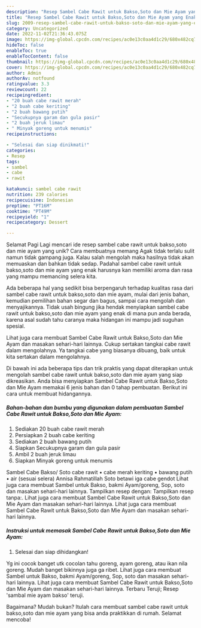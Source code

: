 ```yaml
---
description: "Resep Sambel Cabe Rawit untuk Bakso,Soto dan Mie Ayam yang Enak, Lezat"
title: "Resep Sambel Cabe Rawit untuk Bakso,Soto dan Mie Ayam yang Enak, Lezat"
slug: 2009-resep-sambel-cabe-rawit-untuk-bakso-soto-dan-mie-ayam-yang-enak-lezat
category: Uncategorized
date: 2022-11-02T21:36:43.075Z
image: https://img-global.cpcdn.com/recipes/ac0e13c0aa4d1c29/680x482cq70/sambel-cabe-rawit-untuk-baksosoto-dan-mie-ayam-foto-resep-utama.jpg
hideToc: false
enableToc: true
enableTocContent: false
thumbnail: https://img-global.cpcdn.com/recipes/ac0e13c0aa4d1c29/680x482cq70/sambel-cabe-rawit-untuk-baksosoto-dan-mie-ayam-foto-resep-utama.jpg
cover: https://img-global.cpcdn.com/recipes/ac0e13c0aa4d1c29/680x482cq70/sambel-cabe-rawit-untuk-baksosoto-dan-mie-ayam-foto-resep-utama.jpg
author: Admin
authorAv: notfound
ratingvalue: 3.3
reviewcount: 22
recipeingredient:
- "20 buah cabe rawit merah"
- "2 buah cabe keriting"
- "2 buah bawang putih"
- "Secukupnya garam dan gula pasir"
- "2 buah jeruk limau"
- " Minyak goreng untuk menumis"
recipeinstructions:

- "Selesai dan siap dinikmati!"
categories:
- Resep
tags:
- sambel
- cabe
- rawit

katakunci: sambel cabe rawit 
nutrition: 239 calories
recipecuisine: Indonesian
preptime: "PT16M"
cooktime: "PT49M"
recipeyield: "1"
recipecategory: Dessert

---
```



Selamat Pagi Lagi mencari ide resep sambel cabe rawit untuk bakso,soto dan mie ayam yang unik? Cara membuatnya memang Agak tidak terlalu sulit namun tidak gampang juga. Kalau salah mengolah maka hasilnya tidak akan memuaskan dan bahkan tidak sedap. Padahal sambel cabe rawit untuk bakso,soto dan mie ayam yang enak harusnya kan memiliki aroma dan rasa yang mampu memancing selera kita.


Ada beberapa hal yang sedikit bisa berpengaruh terhadap kualitas rasa dari sambel cabe rawit untuk bakso,soto dan mie ayam, mulai dari jenis bahan, kemudian pemilihan bahan segar dan bagus, sampai cara mengolah dan menyajikannya. Tidak usah bingung jika hendak menyiapkan sambel cabe rawit untuk bakso,soto dan mie ayam yang enak di mana pun anda berada, karena asal sudah tahu caranya maka hidangan ini mampu jadi suguhan spesial.

Lihat juga cara membuat Sambel Cabe Rawit untuk Bakso,Soto dan Mie Ayam dan masakan sehari-hari lainnya. Cukup sertakan tangkai cabe rawit dalam mengolahnya. Ya tangkai cabe yang biasanya dibuang, baik untuk kita sertakan dalam mengolahnya.


Di bawah ini ada beberapa tips dan trik praktis yang dapat diterapkan untuk mengolah sambel cabe rawit untuk bakso,soto dan mie ayam yang siap dikreasikan. Anda bisa menyiapkan Sambel Cabe Rawit untuk Bakso,Soto dan Mie Ayam memakai 6 jenis bahan dan 0 tahap pembuatan. Berikut ini cara untuk membuat hidangannya.

<!--inarticleads1-->

##### Bahan-bahan dan bumbu yang digunakan dalam pembuatan Sambel Cabe Rawit untuk Bakso,Soto dan Mie Ayam:

1. Sediakan 20 buah cabe rawit merah
1. Persiapkan 2 buah cabe keriting
1. Sediakan 2 buah bawang putih
1. Siapkan Secukupnya garam dan gula pasir
1. Ambil 2 buah jeruk limau
1. Siapkan  Minyak goreng untuk menumis


Sambel Cabe Bakso/ Soto cabe rawit • cabe merah keriting • bawang putih • air (sesuai selera) Annisa Rahmatillah Soto betawi iga cabe gendot Lihat juga cara membuat Sambel untuk Bakso, bakmi Ayam/goreng, Sop, soto dan masakan sehari-hari lainnya. Tampilkan resep dengan: Tampilkan resep tanpa:. Lihat juga cara membuat Sambel Cabe Rawit untuk Bakso,Soto dan Mie Ayam dan masakan sehari-hari lainnya. Lihat juga cara membuat Sambel Cabe Rawit untuk Bakso,Soto dan Mie Ayam dan masakan sehari-hari lainnya. 

<!--inarticleads2-->

##### Instruksi untuk memasak Sambel Cabe Rawit untuk Bakso,Soto dan Mie Ayam:


1. Selesai dan siap dihidangkan!

Yg ini cocok banget utk cocolan tahu goreng, ayam goreng, atau ikan nila goreng. Mudah banget bikinnya juga ga ribet. Lihat juga cara membuat Sambel untuk Bakso, bakmi Ayam/goreng, Sop, soto dan masakan sehari-hari lainnya. Lihat juga cara membuat Sambel Cabe Rawit untuk Bakso,Soto dan Mie Ayam dan masakan sehari-hari lainnya. Terbaru Teruji; Resep &#39;sambal mie ayam bakso&#39; teruji. 

Bagaimana? Mudah bukan? Itulah cara membuat sambel cabe rawit untuk bakso,soto dan mie ayam yang bisa anda praktikkan di rumah. Selamat mencoba!
